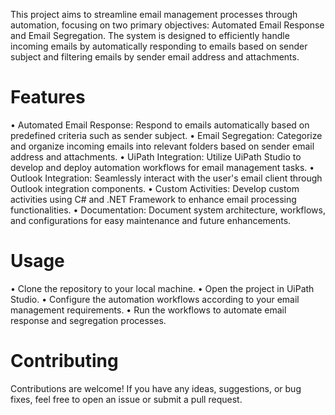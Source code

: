 This project aims to streamline email management processes through automation, focusing on two primary objectives: Automated Email Response and Email Segregation. The system is designed to efficiently handle incoming emails by automatically responding to emails based on sender subject and filtering emails by sender email address and attachments.

# Features
• Automated Email Response: Respond to emails automatically based on predefined criteria such as sender subject.
• Email Segregation: Categorize and organize incoming emails into relevant folders based on sender email address and attachments.
• UiPath Integration: Utilize UiPath Studio to develop and deploy automation workflows for email management tasks.
• Outlook Integration: Seamlessly interact with the user's email client through Outlook integration components.
• Custom Activities: Develop custom activities using C# and .NET Framework to enhance email processing functionalities.
• Documentation: Document system architecture, workflows, and configurations for easy maintenance and future enhancements.

# Usage
• Clone the repository to your local machine.
• Open the project in UiPath Studio.
• Configure the automation workflows according to your email management requirements.
• Run the workflows to automate email response and segregation processes.

# Contributing
Contributions are welcome! If you have any ideas, suggestions, or bug fixes, feel free to open an issue or submit a pull request.
